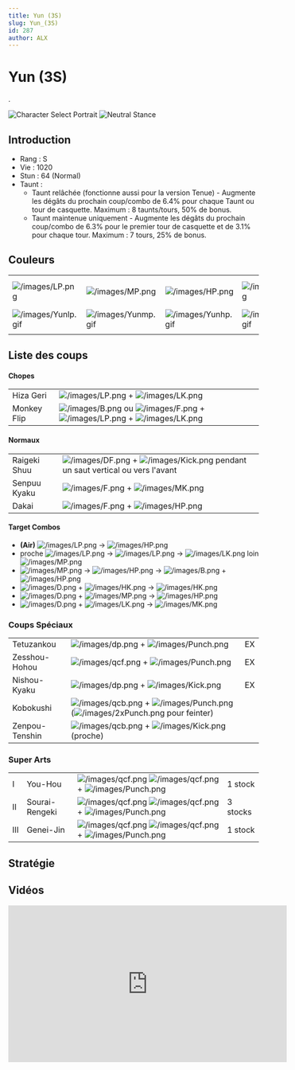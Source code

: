 ```yaml
---
title: Yun (3S)
slug: Yun_(3S)
id: 287
author: ALX
---
```


# Yun (3S)

.

![Character Select
Portrait](/images/Yun3sport.gif "Character Select Portrait") ![Neutral
Stance](/images/Yun3s-stance-short.gif "Neutral Stance")

## Introduction

- Rang : S
- Vie : 1020
- Stun : 64 (Normal)
- Taunt :
  - Taunt relâchée (fonctionne aussi pour la version Tenue) - Augmente
    les dégâts du prochain coup/combo de 6.4% pour chaque Taunt ou tour
    de casquette. Maximum : 8 taunts/tours, 50% de bonus.
  - Taunt maintenue uniquement - Augmente les dégâts du prochain
    coup/combo de 6.3% pour le premier tour de casquette et de 3.1% pour
    chaque tour. Maximum : 7 tours, 25% de bonus.

## Couleurs

|                                            |                                            |                                            |                                            |                                            |                                            |                                                                                                              |
|--------------------------------------------|--------------------------------------------|--------------------------------------------|--------------------------------------------|--------------------------------------------|--------------------------------------------|--------------------------------------------------------------------------------------------------------------|
| ![](/images/LP.png "/images/LP.png")       | ![](/images/MP.png "/images/MP.png")       | ![](/images/HP.png "/images/HP.png")       | ![](/images/LK.png "/images/LK.png")       | ![](/images/MK.png "/images/MK.png")       | ![](/images/HK.png "/images/HK.png")       | ![](/images/LP.png "/images/LP.png")![](/images/MK.png "/images/MK.png")![](/images/HP.png "/images/HP.png") |
| ![](/images/Yunlp.gif "/images/Yunlp.gif") | ![](/images/Yunmp.gif "/images/Yunmp.gif") | ![](/images/Yunhp.gif "/images/Yunhp.gif") | ![](/images/Yunlk.gif "/images/Yunlk.gif") | ![](/images/Yunmk.gif "/images/Yunmk.gif") | ![](/images/Yunhk.gif "/images/Yunhk.gif") | ![](/images/yunlpmkhp.gif "/images/yunlpmkhp.gif")                                                           |
|                                            |                                            |                                            |                                            |                                            |                                            |                                                                                                              |

## Liste des coups

#### Chopes

|             |                                                                                                                                                        |
|-------------|--------------------------------------------------------------------------------------------------------------------------------------------------------|
| Hiza Geri   | ![](/images/LP.png "/images/LP.png") + ![](/images/LK.png "/images/LK.png")                                                                            |
| Monkey Flip | ![](/images/B.png "/images/B.png") ou ![](/images/F.png "/images/F.png") + ![](/images/LP.png "/images/LP.png") + ![](/images/LK.png "/images/LK.png") |

#### Normaux

|              |                                                                                                                          |
|--------------|--------------------------------------------------------------------------------------------------------------------------|
| Raigeki Shuu | ![](/images/DF.png "/images/DF.png") + ![](/images/Kick.png "/images/Kick.png") pendant un saut vertical ou vers l'avant |
| Senpuu Kyaku | ![](/images/F.png "/images/F.png") + ![](/images/MK.png "/images/MK.png")                                                |
| Dakai        | ![](/images/F.png "/images/F.png") + ![](/images/HP.png "/images/HP.png")                                                |

#### Target Combos

- **(Air)** ![](/images/LP.png "/images/LP.png") -\>
  ![](/images/HP.png "/images/HP.png")
- proche ![](/images/LP.png "/images/LP.png") -\>
  ![](/images/LP.png "/images/LP.png") -\>
  ![](/images/LK.png "/images/LK.png") loin
  ![](/images/MP.png "/images/MP.png")
- ![](/images/MP.png "/images/MP.png") -\>
  ![](/images/HP.png "/images/HP.png") -\>
  ![](/images/B.png "/images/B.png") +
  ![](/images/HP.png "/images/HP.png")
- ![](/images/D.png "/images/D.png") +
  ![](/images/HK.png "/images/HK.png") -\>
  ![](/images/HK.png "/images/HK.png")
- ![](/images/D.png "/images/D.png") +
  ![](/images/MP.png "/images/MP.png") -\>
  ![](/images/HP.png "/images/HP.png")
- ![](/images/D.png "/images/D.png") +
  ![](/images/LK.png "/images/LK.png") -\>
  ![](/images/MK.png "/images/MK.png")

### Coups Spéciaux

|                |                                                                                                                                                   |     |
|----------------|---------------------------------------------------------------------------------------------------------------------------------------------------|-----|
| Tetuzankou     | ![](/images/dp.png "/images/dp.png") + ![](/images/Punch.png "/images/Punch.png")                                                                 | EX  |
| Zesshou-Hohou  | ![](/images/qcf.png "/images/qcf.png") + ![](/images/Punch.png "/images/Punch.png")                                                               | EX  |
| Nishou-Kyaku   | ![](/images/dp.png "/images/dp.png") + ![](/images/Kick.png "/images/Kick.png")                                                                   | EX  |
| Kobokushi      | ![](/images/qcb.png "/images/qcb.png") + ![](/images/Punch.png "/images/Punch.png") (![](/images/2xPunch.png "/images/2xPunch.png") pour feinter) |     |
| Zenpou-Tenshin | ![](/images/qcb.png "/images/qcb.png") + ![](/images/Kick.png "/images/Kick.png") (proche)                                                        |     |

### Super Arts

|     |                |                                                                                                                            |          |
|-----|----------------|----------------------------------------------------------------------------------------------------------------------------|----------|
| I   | You-Hou        | ![](/images/qcf.png "/images/qcf.png") ![](/images/qcf.png "/images/qcf.png") + ![](/images/Punch.png "/images/Punch.png") | 1 stock  |
| II  | Sourai-Rengeki | ![](/images/qcf.png "/images/qcf.png") ![](/images/qcf.png "/images/qcf.png") + ![](/images/Punch.png "/images/Punch.png") | 3 stocks |
| III | Genei-Jin      | ![](/images/qcf.png "/images/qcf.png") ![](/images/qcf.png "/images/qcf.png") + ![](/images/Punch.png "/images/Punch.png") | 1 stock  |

## Stratégie

## Vidéos

<iframe width='560' height='315' src='https://www.youtube.com/embed/_y2iUJ2GUsU' title='YouTube video player' frameborder='0' allow='accelerometer; autoplay; clipboard-write; encrypted-media; gyroscope; picture-in-picture' allowfullscreen></iframe>
